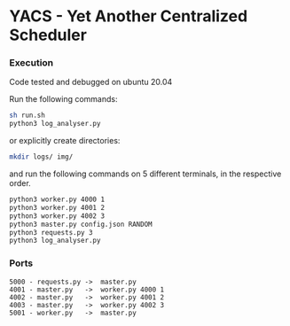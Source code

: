 # YACS - Yet Another Centralized Scheduler

### Execution
Code tested and debugged on ubuntu 20.04  

Run the following commands:

```sh
sh run.sh
python3 log_analyser.py
```
or explicitly create directories:
```sh
mkdir logs/ img/
```
and run the following commands on 5 different terminals, in the respective order.  

```sh
python3 worker.py 4000 1
python3 worker.py 4001 2
python3 worker.py 4002 3
python3 master.py config.json RANDOM
python3 requests.py 3
python3 log_analyser.py 
```


### Ports 
```
5000 - requests.py ->  master.py  
4001 - master.py   ->  worker.py 4000 1  
4002 - master.py   ->  worker.py 4001 2  
4003 - master.py   ->  worker.py 4002 3
5001 - worker.py   ->  master.py
```  
